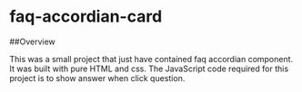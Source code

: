 # faq-accordian-card

##Overview

This was a small project that just have contained faq accordian component. It was built with pure HTML and css. The JavaScript code required for this project is to show answer when click question. 
